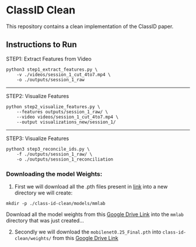 # ClassID Clean


This repository contains a clean implementation of the ClassID paper.


## Instructions to Run


STEP1: Extract Features from Video
```shell
python3 step1_extract_features.py \
    -v ./videos/session_1_cut_4to7.mp4 \
    -o ./outputs/session_1_raw
```
---

STEP2: Visualize Features
```shell
python step2_visualize_features.py \
    --features outputs/session_1_raw/ \
    --video videos/session_1_cut_4to7.mp4 \
    --output visualizations_new/session_1/
```
---

STEP3: Visualize Features
```shell
python3 step3_reconcile_ids.py \
    -f ./outputs/session_1_raw/ \
    -o ./outputs/session_1_reconciliation
```
    

### Downloading the model Weights:

1. First we will download all the .pth files present in [link](https://drive.google.com/drive/folders/1mUtuwzOQwKuVb1XMRxDjkGUJ3bSNLPjz?usp=sharing) into a new directory we will create:
```shell
mkdir -p ./class-id-clean/models/mmlab
```

Download all the model weights from this [Google Drive Link](https://drive.google.com/drive/folders/1mUtuwzOQwKuVb1XMRxDjkGUJ3bSNLPjz?usp=sharing)  into the `mmlab` directory that was just created...



2. Secondly we will download the `mobilenet0.25_Final.pth` into `class-id-clean/weights/` from this [Google Drive Link](https://drive.google.com/drive/folders/15dWsWr4dpQUf8zyuH0gi6y7fOQN5l84X?usp=sharing) 